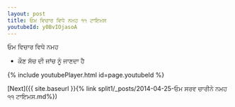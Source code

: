 ```yaml
---
layout: post
title: ਓਮ ਵਿਚਾਰ ਵਿਧੇ ਨਮਹ ੧੧ ਟਾਇਮਸ
youtubeId: y0BvIOjasoA
---
```

 
 
 ਓਮ ਵਿਚਾਰ ਵਿਧੇ ਨਮਹ  
 
 -  ਕੌਣ ਸੱਚ ਦੀ ਜਾਂਚ ਨੂੰ ਜਾਣਦਾ ਹੈ 
 
  
 
  
 
 
 
 
 
 


{% include youtubePlayer.html id=page.youtubeId %}
 
[Next]({{ site.baseurl }}{% link  split1/_posts/2014-04-25-ਓਮ ਸਰਵ ਚਾਰੀਨੇ ਨਮਹ ੧੧ ਟਾਇਮਸ.md%})
 
